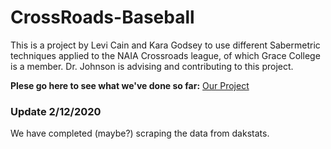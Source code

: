 # CrossRoads-Baseball

This is a project by Levi Cain and Kara Godsey to use different Sabermetric techniques applied to the NAIA Crossroads league, of which Grace College is a member.  Dr. Johnson is advising and contributing to this project.

**Plese go here to see what we've done so far:** [Our Project](https://mathatgrace.github.io/CrossRoads-Baseball/)

### Update 2/12/2020

We have completed (maybe?) scraping the data from dakstats.
